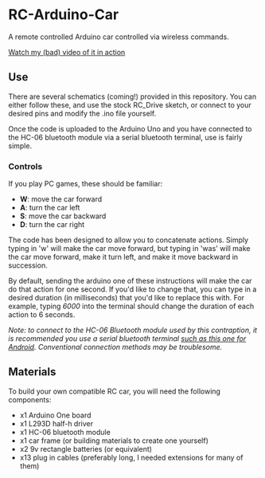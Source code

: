 # RC-Arduino-Car
A remote controlled Arduino car controlled via wireless commands.

[Watch my (bad) video of it in action](https://www.youtube.com/watch?v=XinCHzYxBoo)

## Use
There are several schematics (coming!) provided in this repository. You can either follow these, and use the stock RC_Drive sketch, or connect to your desired pins and modify the .ino file yourself. 

Once the code is uploaded to the Arduino Uno and you have connected to the HC-06 bluetooth module via a serial bluetooth terminal, use is fairly simple.

### Controls
If you play PC games, these should be familiar:

- **W**: move the car forward
- **A**: turn the car left
- **S**: move the car backward
- **D**: turn the car right

The code has been designed to allow you to concatenate actions. Simply typing in 'w' will make the car move forward, but typing in 'was' will make the car move forward, make it turn left, and make it move backward in succession.

By default, sending the arduino one of these instructions will make the car do that action for one second. If you'd like to change that, you can type in a desired duration (in milliseconds) that you'd like to replace this with. For example, typing *6000* into the terminal should change the duration of each action to 6 seconds. 

*Note: to connect to the HC-06 Bluetooth module used by this contraption, it is recommended you use a serial bluetooth terminal [such as this one for Android](https://play.google.com/store/apps/details?id=de.kai_morich.serial_bluetooth_terminal&hl=en&gl=US). Conventional connection methods may be troublesome.*

## Materials
To build your own compatible RC car, you will need the following components:
- x1 Arduino One board
- x1 L293D half-h driver
- x1 HC-06 bluetooth module
- x1 car frame (or building materials to create one yourself)
- x2 9v rectangle batteries (or equivalent)
- x13 plug in cables (preferably long, I needed extensions for many of them)
